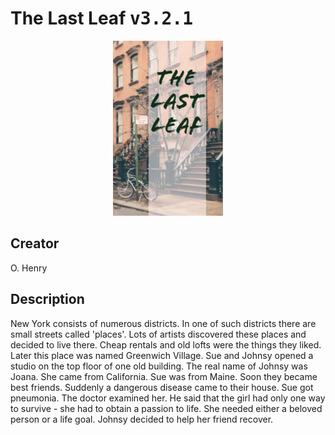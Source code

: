 
# The Last Leaf <kbd>v3.2.1</kbd>

<center>
  <img src="./cover-1024.jpg"/>
</center>

## Creator
O. Henry

## Description
New York consists of numerous districts. In one of such districts there are small streets called 'places'. Lots of artists discovered these places and decided to live there. Cheap rentals and old lofts were the things they liked. Later this place was named Greenwich Village. Sue and Johnsy opened a studio on the top floor of one old building. The real name of Johnsy was Joana. She came from California. Sue was from Maine. Soon they became best friends. Suddenly a dangerous disease came to their house. Sue got pneumonia. The doctor examined her. He said that the girl had only one way to survive - she had to obtain a passion to life. She needed either a beloved person or a life goal. Johnsy decided to help her friend recover.
